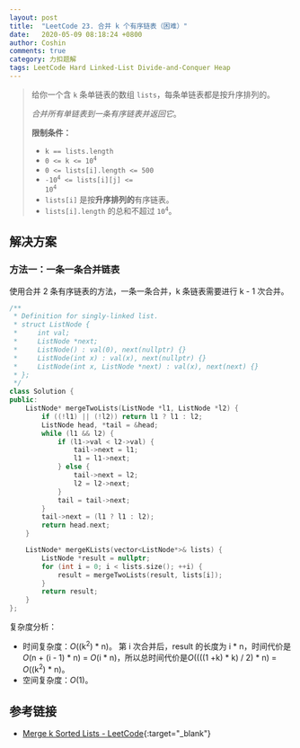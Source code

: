 ```yaml
---
layout: post
title:  "LeetCode 23. 合并 k 个有序链表（困难）"
date:   2020-05-09 08:18:24 +0800
author: Coshin
comments: true
category: 力扣题解
tags: LeetCode Hard Linked-List Divide-and-Conquer Heap
---
```

> 给你一个含 `k` 条单链表的数组 `lists`，每条单链表都是按升序排列的。
> 
> *合并所有单链表到一条有序链表并返回它*。
> 
> **限制条件：**
> 
> * `k == lists.length`
> * <code>0 <= k <= 10<sup>4</sup></code>
> * `0 <= lists[i].length <= 500`
> * <code>-10<sup>4</sup> <= lists[i][j] <= 10<sup>4</sup></code>
> * `lists[i]` 是按**升序排列的**有序链表。
> * `lists[i].length` 的总和不超过 <code>10<sup>4</sup></code>。

## 解决方案

### 方法一：一条一条合并链表

使用合并 2 条有序链表的方法，一条一条合并，k 条链表需要进行 k - 1 次合并。

```cpp
/**
 * Definition for singly-linked list.
 * struct ListNode {
 *     int val;
 *     ListNode *next;
 *     ListNode() : val(0), next(nullptr) {}
 *     ListNode(int x) : val(x), next(nullptr) {}
 *     ListNode(int x, ListNode *next) : val(x), next(next) {}
 * };
 */
class Solution {
public:
    ListNode* mergeTwoLists(ListNode *l1, ListNode *l2) {
        if ((!l1) || (!l2)) return l1 ? l1 : l2;
        ListNode head, *tail = &head;
        while (l1 && l2) {
            if (l1->val < l2->val) {
                tail->next = l1;
                l1 = l1->next;
            } else {
                tail->next = l2;
                l2 = l2->next;
            }
            tail = tail->next;
        }
        tail->next = (l1 ? l1 : l2);
        return head.next;
    }

    ListNode* mergeKLists(vector<ListNode*>& lists) {
        ListNode *result = nullptr;
        for (int i = 0; i < lists.size(); ++i) {
            result = mergeTwoLists(result, lists[i]);
        }
        return result;
    }
};
```

复杂度分析：
* 时间复杂度：*O*((k<sup>2</sup>) * n)。
  第 i 次合并后，result 的长度为 i * n，时间代价是*O*(n + (i - 1) * n) = *O*(i * n)，所以总时间代价是*O*((((1 +k) * k) / 2) * n) = *O*((k<sup>2</sup>) * n)。
* 空间复杂度：*O*(1)。

## 参考链接

* [Merge k Sorted Lists - LeetCode](https://leetcode.com/problems/merge-k-sorted-lists/){:target="_blank"}
